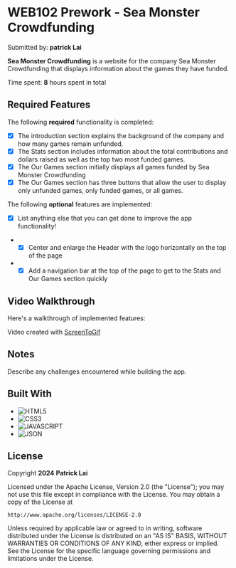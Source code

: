 # WEB102 Prework - **Sea Monster Crowdfunding**

Submitted by: **patrick Lai**

**Sea Monster Crowdfunding** is a website for the company Sea Monster Crowdfunding that displays information about the games they have funded.

Time spent: **8** hours spent in total

## Required Features

The following **required** functionality is completed:

-   [x] The introduction section explains the background of the company and how many games remain unfunded.
-   [x] The Stats section includes information about the total contributions and dollars raised as well as the top two most funded games.
-   [x] The Our Games section initially displays all games funded by Sea Monster Crowdfunding
-   [x] The Our Games section has three buttons that allow the user to display only unfunded games, only funded games, or all games.

The following **optional** features are implemented:

-   [x] List anything else that you can get done to improve the app functionality!
-   -   [x] Center and enlarge the Header with the logo horizontally on the top of the page
-   -   [x] Add a navigation bar at the top of the page to get to the Stats and Our Games section quickly

## Video Walkthrough

Here's a walkthrough of implemented features:

<!-- Mp4 video attachment for demo -->

<!--
  imgur link:
<img src='http://i.imgur.com/link/to/your/gif/file.gif' title='Video Walkthrough' width='' alt='Video Walkthrough' />
-->

<!-- Replace this with whatever GIF tool you used! -->

Video created with [ScreenToGif](https://www.screentogif.com/)

<!-- Recommended tools:
[Kap](https://getkap.co/) for macOS
[ScreenToGif](https://www.screentogif.com/) for Windows
[peek](https://github.com/phw/peek) for Linux. -->

## Notes

Describe any challenges encountered while building the app.

## Built With

-   ![HTML5](https://img.shields.io/badge/HTML5-E34F26?style=for-the-badge&logo=html5&logoColor=white)
-   ![CSS3](https://img.shields.io/badge/CSS3-1572B6?style=for-the-badge&logo=css3&logoColor=white)
-   ![JAVASCRIPT](https://img.shields.io/badge/JavaScript-323330?style=for-the-badge&logo=javascript&logoColor=F7DF1E)
-   ![JSON](https://img.shields.io/badge/json-5E5C5C?style=for-the-badge&logo=json&logoColor=white)

## License

Copyright **2024** **Patrick Lai**

Licensed under the Apache License, Version 2.0 (the "License");
you may not use this file except in compliance with the License.
You may obtain a copy of the License at

    http://www.apache.org/licenses/LICENSE-2.0

Unless required by applicable law or agreed to in writing, software
distributed under the License is distributed on an "AS IS" BASIS,
WITHOUT WARRANTIES OR CONDITIONS OF ANY KIND, either express or implied.
See the License for the specific language governing permissions and
limitations under the License.
